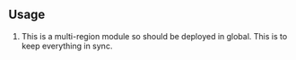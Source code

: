 ## Usage

1. This is a multi-region module so should be deployed in global. This is to keep everything in sync.